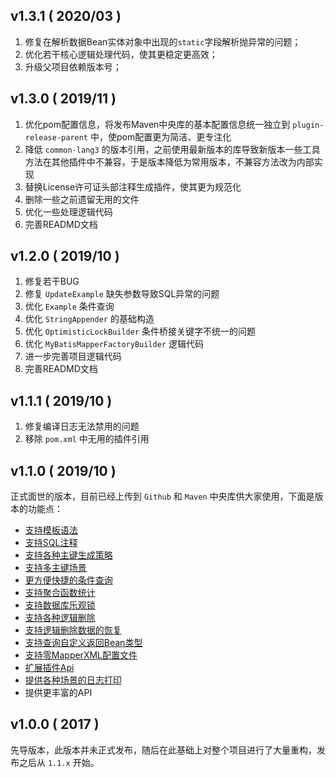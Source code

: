 ## v1.3.1 ( 2020/03 )

1. 修复在解析数据Bean实体对象中出现的`static`字段解析抛异常的问题；
2. 优化若干核心逻辑处理代码，使其更稳定更高效；
3. 升级父项目依赖版本号；

## v1.3.0 ( 2019/11 )

1. 优化pom配置信息，将发布Maven中央库的基本配置信息统一独立到 `plugin-release-parent` 中，使pom配置更为简洁、更专注化
2. 降低 `common-lang3` 的版本引用，之前使用最新版本的库导致新版本一些工具方法在其他插件中不兼容，于是版本降低为常用版本，不兼容方法改为内部实现
3. 替换License许可证头部注释生成插件，使其更为规范化
4. 删除一些之前遗留无用的文件
5. 优化一些处理逻辑代码
6. 完善READMD文档



## v1.2.0 ( 2019/10 )

1. 修复若干BUG
2. 修复 `UpdateExample` 缺失参数导致SQL异常的问题
2. 优化 `Example` 条件查询
3. 优化 `StringAppender` 的基础构造
4. 优化 `OptimisticLockBuilder` 条件桥接关键字不统一的问题
5. 优化 `MyBatisMapperFactoryBuilder` 逻辑代码
6. 进一步完善项目逻辑代码
8. 完善READMD文档



## v1.1.1 ( 2019/10 )

1. 修复编译日志无法禁用的问题
2. 移除 `pom.xml` 中无用的插件引用



## v1.1.0 ( 2019/10 )

正式面世的版本，目前已经上传到 `Github` 和 `Maven` 中央库供大家使用，下面是版本的功能点：

- [支持模板语法](https://github.com/tangxbai/mybatis-mapper#支持模板语法)
- [支持SQL注释](https://github.com/tangxbai/mybatis-mapper#支持SQL注释)
- [支持各种主键生成策略](https://github.com/tangxbai/mybatis-mapper#支持各种主键生成策略)
- [支持多主键场景](https://github.com/tangxbai/mybatis-mapper#支持多主键场景)
- [更方便快捷的条件查询](https://github.com/tangxbai/mybatis-mapper#更方便快捷的条件查询)
- [支持聚合函数统计](https://github.com/tangxbai/mybatis-mapper#支持聚合函数统计)
- [支持数据库乐观锁](https://github.com/tangxbai/mybatis-mapper#支持数据库乐观锁)
- [支持各种逻辑删除](https://github.com/tangxbai/mybatis-mapper#支持各种逻辑删除)
- [支持逻辑删除数据的恢复](https://github.com/tangxbai/mybatis-mapper#支持逻辑删除数据的恢复)
- [支持查询自定义返回Bean类型](https://github.com/tangxbai/mybatis-mapper#支持查询自定义返回Bean类型)
- [支持零MapperXML配置文件](https://github.com/tangxbai/mybatis-mapper#支持零MapperXML配置文件)
- [扩展插件Api](https://github.com/tangxbai/mybatis-mapper#扩展插件Api)
- [提供各种场景的日志打印](https://github.com/tangxbai/mybatis-mapper#提供各种场景的日志打印)
- 提供更丰富的API



## v1.0.0 ( 2017 )

先导版本，此版本并未正式发布，随后在此基础上对整个项目进行了大量重构，发布之后从 `1.1.x` 开始。
